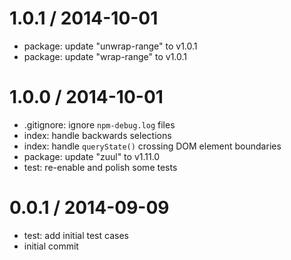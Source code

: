 
1.0.1 / 2014-10-01
==================

 * package: update "unwrap-range" to v1.0.1
 * package: update "wrap-range" to v1.0.1

1.0.0 / 2014-10-01
==================

 * .gitignore: ignore `npm-debug.log` files
 * index: handle backwards selections
 * index: handle `queryState()` crossing DOM element boundaries
 * package: update "zuul" to v1.11.0
 * test: re-enable and polish some tests

0.0.1 / 2014-09-09
==================

 * test: add initial test cases
 * initial commit
